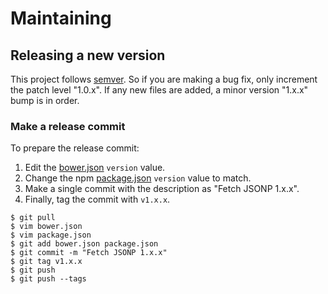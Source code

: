 # Maintaining

## Releasing a new version

This project follows [semver](http://semver.org/). So if you are making a bug
fix, only increment the patch level "1.0.x". If any new files are added, a
minor version "1.x.x" bump is in order.

### Make a release commit

To prepare the release commit:

1. Edit the [bower.json](https://github.com/camsong/fetch-jsonp/blob/master/bower.json)
`version` value.
2. Change the npm [package.json](https://github.com/camsong/fetch-jsonp/blob/master/package.json)
`version` value to match.
3. Make a single commit with the description as "Fetch JSONP 1.x.x".
4. Finally, tag the commit with `v1.x.x`.

```
$ git pull
$ vim bower.json
$ vim package.json
$ git add bower.json package.json
$ git commit -m "Fetch JSONP 1.x.x"
$ git tag v1.x.x
$ git push
$ git push --tags
```
